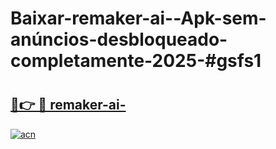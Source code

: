 # Baixar-remaker-ai--Apk-sem-anúncios-desbloqueado-completamente-2025-#gsfs1

# <h2><a href="https://ainizakaria.my?title=remaker-ai-&ref=24M">🔗👉 🔴 remaker-ai-</a></h2>

[![acn](https://github.com/user-attachments/assets/0f9c940e-d8b0-45ae-aac7-cd30a18b3e1c)](https://ainizakaria.my?title=remaker-ai-&ref=24M)

